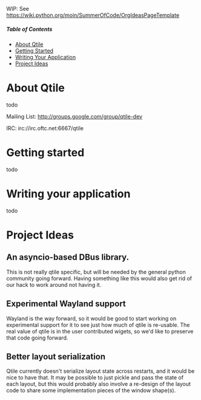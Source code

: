 WIP: See https://wiki.python.org/moin/SummerOfCode/OrgIdeasPageTemplate

##### Table of Contents

* [About Qtile](#about-qtile)
* [Getting Started](#getting-started)
* [Writing Your Application](#writing-your-application)
* [Project Ideas](#project-ideas)

# About Qtile

todo

Mailing List: http://groups.google.com/group/qtile-dev

IRC: irc://irc.oftc.net:6667/qtile

# Getting started

todo

# Writing your application

todo

# Project Ideas

## An asyncio-based DBus library.

This is not really qtile specific, but will be needed by the general python
community going forward.  Having something like this would also get rid of
our hack to work around not having it.

## Experimental Wayland support

Wayland is the way forward, so it would be good to start working on
experimental support for it to see just how much of qtile is re-usable. The
real value of qtile is in the user contributed wigets, so we'd like to
preserve that code going forward.

## Better layout serialization

Qtile currently doesn't serialize layout state across restarts, and it would
be nice to have that. It may be possible to just pickle and pass the state of
each layout, but this would probably also involve a re-design of the layout
code to share some implementation pieces of the window shape(s).